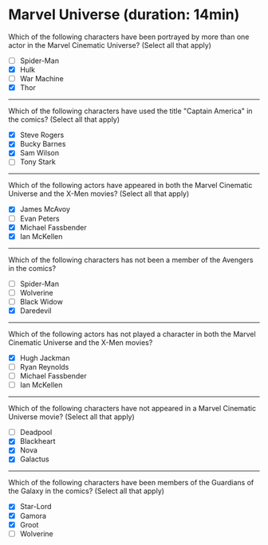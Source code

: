 # Marvel Universe (duration: 14min)

Which of the following characters have been portrayed by more than one actor in the Marvel Cinematic Universe? (Select all that apply)
- [ ] Spider-Man
- [x] Hulk
- [ ] War Machine
- [x] Thor

---

Which of the following characters have used the title "Captain America" in the comics? (Select all that apply)
- [x] Steve Rogers
- [x] Bucky Barnes
- [x] Sam Wilson
- [ ] Tony Stark

---

Which of the following actors have appeared in both the Marvel Cinematic Universe and the X-Men movies? (Select all that apply)
- [x] James McAvoy
- [ ] Evan Peters
- [x] Michael Fassbender
- [x] Ian McKellen

---

Which of the following characters has not been a member of the Avengers in the comics?
- [ ] Spider-Man
- [ ] Wolverine
- [ ] Black Widow
- [x] Daredevil

---

Which of the following actors has not played a character in both the Marvel Cinematic Universe and the X-Men movies?
- [x] Hugh Jackman
- [ ] Ryan Reynolds
- [ ] Michael Fassbender
- [ ] Ian McKellen

---

Which of the following characters have not appeared in a Marvel Cinematic Universe movie? (Select all that apply)
- [ ] Deadpool
- [x] Blackheart
- [x] Nova
- [x] Galactus

---

Which of the following characters have been members of the Guardians of the Galaxy in the comics? (Select all that apply)
- [x] Star-Lord
- [x] Gamora
- [x] Groot
- [ ] Wolverine
